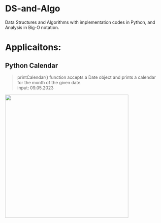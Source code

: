 # DS-and-Algo
Data Structures and Algorithms with implementation codes  in Python, and Analysis in Big-O notation.
# Applicaitons:
## Python Calendar
> printCalendar() function accepts a Date object and prints a calendar for the month of the given date.<br>
> input: 09.05.2023
<img src="https://user-images.githubusercontent.com/84252587/236869026-c067cbc7-a1b5-495b-ad81-be6b242be016.png" width="400px">

